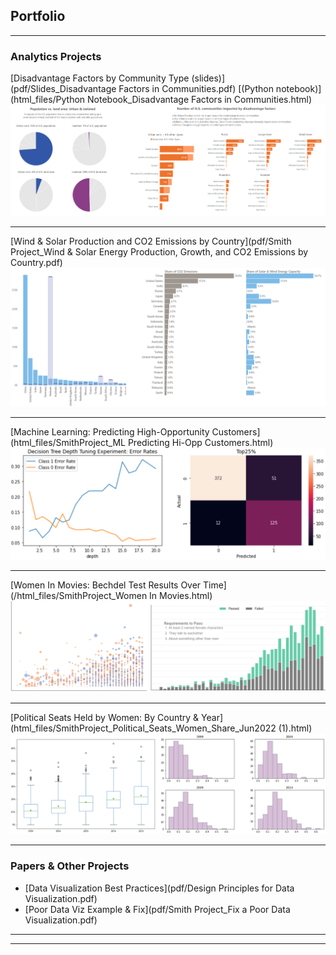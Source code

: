 ## Portfolio

---

### Analytics Projects 

[Disadvantage Factors by Community Type (slides)](pdf/Slides_Disadvantage Factors in Communities.pdf)  [(Python notebook)](html_files/Python Notebook_Disadvantage Factors in Communities.html)
<img src="images/Communities Thumbnail.png"/>

---
[Wind & Solar Production and CO2 Emissions by Country](pdf/Smith Project_Wind & Solar Energy Production, Growth, and CO2 Emissions by Country.pdf)
<img src="images/Solar & Wind Thumbnail.png"/>

---
[Machine Learning: Predicting High-Opportunity Customers](html_files/SmithProject_ML Predicting Hi-Opp Customers.html)
<img src="images/ML Prediction Thumbnail.png"/>

---
[Women In Movies: Bechdel Test Results Over Time](/html_files/SmithProject_Women In Movies.html)
<img src="images/Women in Movies Thumbnail.png"/>

---
[Political Seats Held by Women: By Country & Year](html_files/SmithProject_Political_Seats_Women_Share_Jun2022 (1).html)
<img src="images/Politcal Seats Thumbnail.png"/>

---

### Papers & Other Projects

- [Data Visualization Best Practices](pdf/Design Principles for Data Visualization.pdf)
- [Poor Data Viz Example & Fix](pdf/Smith Project_Fix a Poor Data Visualization.pdf)


---




---
